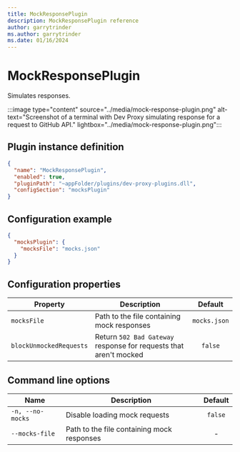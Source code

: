 ```yaml
---
title: MockResponsePlugin
description: MockResponsePlugin reference
author: garrytrinder
ms.author: garrytrinder
ms.date: 01/16/2024
---
```


# MockResponsePlugin

Simulates responses.

:::image type="content" source="../media/mock-response-plugin.png" alt-text="Screenshot of a terminal with Dev Proxy simulating response for a request to GitHub API." lightbox="../media/mock-response-plugin.png":::

## Plugin instance definition

```json
{
  "name": "MockResponsePlugin",
  "enabled": true,
  "pluginPath": "~appFolder/plugins/dev-proxy-plugins.dll",
  "configSection": "mocksPlugin"
}
```

## Configuration example

```json
{
  "mocksPlugin": {
    "mocksFile": "mocks.json"
  }
}
```

## Configuration properties

| Property              | Description                                                        |     Default      |
| --------------------- | ------------------------------------------------------------------ | :--------------: |
| `mocksFile`             | Path to the file containing mock responses                         | `mocks.json` |
| `blockUnmockedRequests` | Return `502 Bad Gateway` response for requests that aren't mocked |     `false`      |

## Command line options

| Name             | Description                                | Default |
| ---------------- | ------------------------------------------ | :-----: |
| `-n, --no-mocks` | Disable loading mock requests              | `false` |
| `--mocks-file`   | Path to the file containing mock responses |    -    |
